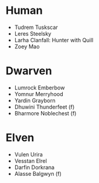 # Human
- Tudrem Tuskscar
- Leres Steelsky
- Larha Clanfall: Hunter with Quill
- Zoey Mao

# Dwarven
- Lumrock Emberbow
- Yomnur Merryhood
- Yardin Grayborn
- Dhuwini Thunderfeet (f)
- Bharmore Noblechest (f)

# Elven
- Vulen Urira
- Vesstan Elrel
- Darfin Dorkrana
- Alasse Balgwyn (f)
